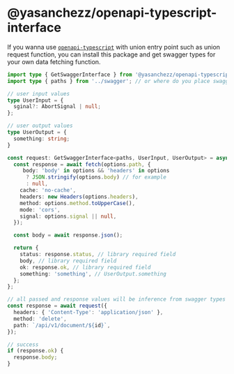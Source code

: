 # @yasanchezz/openapi-typescript-interface

If you wanna use [`openapi-typescript`](https://www.npmjs.com/package/openapi-typescript) with union entry point such as union request function, you can install this package and get swagger types for your own data fetching function.

```ts
import type { GetSwaggerInterface } from '@yasanchezz/openapi-typescript-interface';
import type { paths } from '../swagger'; // or where do you place swagger types?

// user input values
type UserInput = {
  sginal?: AbortSignal | null;
};

// user output values
type UserOutput = {
  something: string;
}

const request: GetSwaggerInterface<paths, UserInput, UserOutput> = async (options): Promise<any> => {
  const response = await fetch(options.path, {
     body: 'body' in options && 'headers' in options
      ? JSON.stringify(options.body) // for example
      : null,
    cache: 'no-cache',
    headers: new Headers(options.headers),
    method: options.method.toUpperCase(),
    mode: 'cors',
    signal: options.signal || null,
  });

  const body = await response.json();

  return {
    status: response.status, // library required field
    body, // library required field
    ok: response.ok, // library required field
    something: 'something', // UserOutput.something
  };
};

// all passed and response values will be inference from swagger types
const response = await request({
  headers: { 'Content-Type': 'application/json' },
  method: 'delete',
  path: `/api/v1/document/${id}`,
});

// success
if (response.ok) {
  response.body;
}
```
